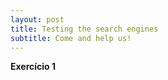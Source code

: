 ```yaml
---
layout: post
title: Testing the search engines
subtitle: Come and help us!
---
```





**Exercício 1**

